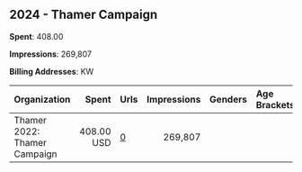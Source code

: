 ## 2024 - Thamer Campaign 
**Spent**: 408.00

**Impressions**: 269,807

**Billing Addresses**: KW

|Organization|Spent|Urls|Impressions|Genders|Age Brackets|Country Codes|
|:---|---:|:---|---:|:---|:---|:---|
|Thamer 2022: Thamer Campaign|408.00 USD|[0](https://www.snap.com/political-ads/asset/c45612d97feb85b5204870120957454e02fa93cd36d0347a1ad3822036753a8a?mediaType=mp4)|269,807|||kuwait|
